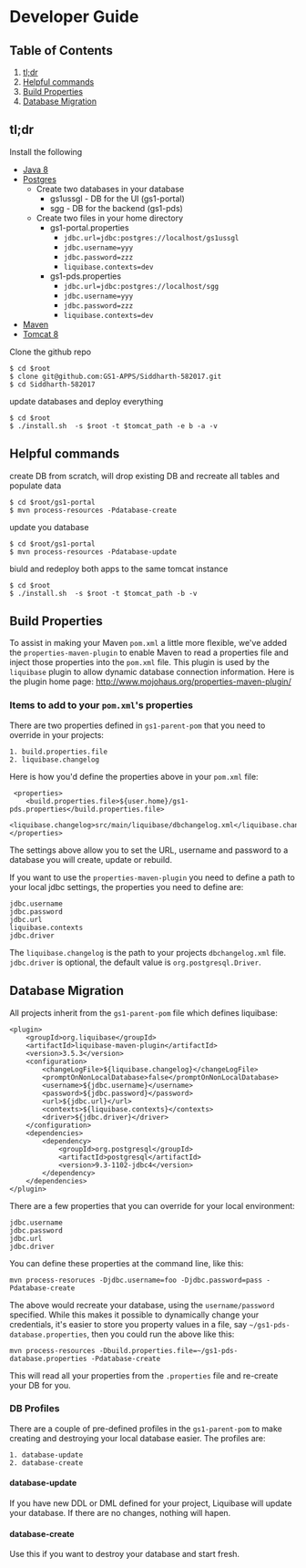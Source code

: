 # Developer Guide

## Table of Contents

1. [tl;dr](#tldr)
2. [Helpful commands](#helpful-commands)
3. [Build Properties](#build-properties)
4. [Database Migration](#database-migration)
 
## tl;dr

Install the following
* [Java 8](http://www.oracle.com/technetwork/java/javase/downloads/jdk8-downloads-2133151.html)
* [Postgres](https://www.postgresql.org/download/)
    * Create two databases in your database
        * gs1ussgl - DB for the UI (gs1-portal)
        * sgg      - DB for the backend (gs1-pds)
    * Create two files in your home directory
        * gs1-portal.properties
            * `jdbc.url=jdbc:postgres://localhost/gs1ussgl`
            * `jdbc.username=yyy`
            * `jdbc.password=zzz`
            * `liquibase.contexts=dev`
        * gs1-pds.properties
            * `jdbc.url=jdbc:postgres://localhost/sgg`
            * `jdbc.username=yyy`
            * `jdbc.password=zzz`
            * `liquibase.contexts=dev`
* [Maven](https://maven.apache.org/download.cgi)
* [Tomcat 8](https://tomcat.apache.org/download-80.cgi)

Clone the github repo

    $ cd $root
    $ clone git@github.com:GS1-APPS/Siddharth-582017.git
    $ cd Siddharth-582017
    
update databases and deploy everything

    $ cd $root
    $ ./install.sh  -s $root -t $tomcat_path -e b -a -v

## Helpful commands

create DB from scratch, will drop existing DB and recreate all tables and populate data

    $ cd $root/gs1-portal
    $ mvn process-resources -Pdatabase-create

update you database    

    $ cd $root/gs1-portal
    $ mvn process-resources -Pdatabase-update

biuld and redeploy both apps to the same tomcat instance

    $ cd $root
    $ ./install.sh  -s $root -t $tomcat_path -b -v

## Build Properties

To assist in making your Maven `pom.xml` a little more flexible, we've added the 
`properties-maven-plugin` to enable Maven to read a properties file and inject those properties 
into the `pom.xml` file. This plugin is used by the `liquibase` plugin to allow dynamic database 
connection information. Here is the plugin home page: 
http://www.mojohaus.org/properties-maven-plugin/  

### Items to add to your `pom.xml`'s properties
There are two properties defined in `gs1-parent-pom` that  you need to override in your projects:

    1. build.properties.file
    2. liquibase.changelog
    
Here is how you'd define the properties above in your `pom.xml` file:

     <properties>
        <build.properties.file>${user.home}/gs1-pds.properties</build.properties.file>
        <liquibase.changelog>src/main/liquibase/dbchangelog.xml</liquibase.changelog>
    </properties>

The settings above allow you to set the URL, username and password to a database you will create,
 update or rebuild.  

If you want to use the `properties-maven-plugin` you need to define a path to your local jdbc 
settings, the properties you need to define are: 

    jdbc.username
    jdbc.password
    jdbc.url
    liquibase.contexts
    jdbc.driver

The `liquibase.changelog` is the path to your projects `dbchangelog.xml` file. `jdbc.driver` is 
optional, the default value is `org.postgresql.Driver`.


## Database Migration

All projects inherit from the `gs1-parent-pom` file which defines liquibase:

    <plugin>
        <groupId>org.liquibase</groupId>
        <artifactId>liquibase-maven-plugin</artifactId>
        <version>3.5.3</version>
        <configuration>
            <changeLogFile>${liquibase.changelog}</changeLogFile>
            <promptOnNonLocalDatabase>false</promptOnNonLocalDatabase>
            <username>${jdbc.username}</username>
            <password>${jdbc.password}</password>
            <url>${jdbc.url}</url>
            <contexts>${liquibase.contexts}</contexts>
            <driver>${jdbc.driver}</driver>
        </configuration>
        <dependencies>
            <dependency>
                <groupId>org.postgresql</groupId>
                <artifactId>postgresql</artifactId>
                <version>9.3-1102-jdbc4</version>
            </dependency>
        </dependencies>
    </plugin>

There are a few properties that you can override for your local environment:
    
    jdbc.username
    jdbc.password
    jdbc.url
    jdbc.driver
    
You can define these properties at the command line, like this:

    mvn process-resoruces -Djdbc.username=foo -Djdbc.password=pass -Pdatabase-create
    
The above would recreate your database, using the `username/password` specified. While this makes
 it possible to dynamically change your credentials, it's easier to store you property values in 
 a file, say `~/gs1-pds-database.properties`, then you could run the above like this:

    mvn process-resources -Dbuild.properties.file=~/gs1-pds-database.properties -Pdatabase-create
    
This will read all your properties from the `.properties` file and re-create your DB for you.

### DB Profiles

There are a couple of pre-defined profiles in the `gs1-parent-pom` to make creating and 
destroying your local database easier. The profiles are:

    1. database-update
    2. database-create
    
#### database-update

If you have new DDL or DML defined for your project, Liquibase will update your database. If 
there are no changes, nothing will hapen.

#### database-create

Use this if you want to destroy your database and start fresh.